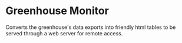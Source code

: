 # Greenhouse Monitor
Converts the greenhouse's data exports into friendly html tables to be served through a web server for remote access.
